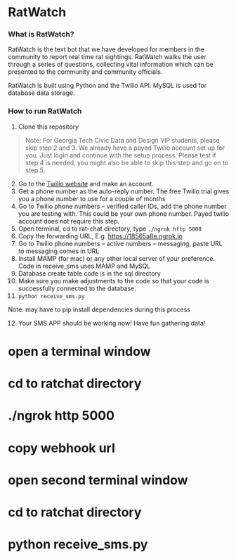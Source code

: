# RatWatch

### What is RatWatch?

RatWatch is the text bot that we have developed for members in the community to report real time rat sightings. RatWatch walks the user through a series of questions, collecting vital information which can be presented to the community and community officials. 

RatWatch is built using Python and the Twilio API. MySQL is used for database data storage.

### How to run RatWatch

1. Clone this repository

>Note: For Georgia Tech Civic Data and Design VIP students, please skip step 2 and 3. We already have a payed Twilio account set up for you. Just login and continue with the setup process. Please test if step 4 is needed, you might also be able to skip this step and go on to step 5.

2. Go to the [Twilio website](https://www.twilio.com) and make an account.
3. Get a phone number as the auto-reply number. The free Twilio trial gives you a phone number to use for a couple of months
4. Go to Twilio phone numbers – verified caller IDs, add the phone number you are testing with. This could be your own phone number. Payed twilio account does not require this step.
5. Open terminal, cd to rat-chat directory, type `./ngrok http 5000`
6. Copy the forwarding URL, E.g. https://18565a8e.ngrok.io
7. Go to Twilio phone numbers – active numbers – messaging, paste URL to messaging comes in URL
8. Install MAMP (for mac) or any other local server of your preference. Code in receive_sms uses MAMP and MySQL
9. Database create table code is in the sql directory
10. Make sure you make adjustments to the code so that your code is successfully connected to the database.
11. `python receive_sms.py`

Note: may have to pip install dependencies during this process

12. Your SMS APP should be working now! Have fun gathering data!

# open a terminal window
# cd to ratchat directory
# ./ngrok http 5000
# copy webhook url
# open second terminal window
# cd to ratchat directory
# python receive_sms.py